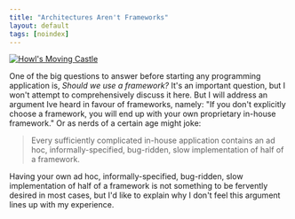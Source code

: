 ```yaml
---
title: "Architectures Aren't Frameworks"
layout: default
tags: [noindex]
---
```


[![Howl's Moving Castle](/assets/images/howl.png)](https://www.flickr.com/photos/zmz125000/22499638891)

One of the big questions to answer before starting any programming application is, *Should we use a framework?* It's an important question, but I won't attempt to comprehensively discuss it here. But I will address an argument Ive heard in favour of frameworks, namely: "If you don't explicitly choose a framework, you will end up with your own proprietary in-house framework." Or as nerds of a certain age might joke:

> Every sufficiently complicated in-house application contains an ad hoc, informally-specified, bug-ridden, slow implementation of half of a framework.

Having your own ad hoc, informally-specified, bug-ridden, slow implementation of half of a framework is not something to be fervently desired in most cases, but I'd like to explain why I don't feel this argument lines up with my experience.
